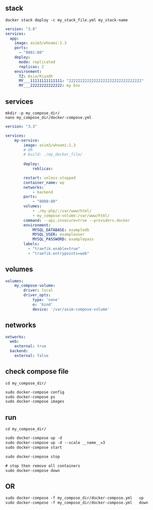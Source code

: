 ## stack
`docker stack deploy -c my_stack_file.yml my_stack-name`
```yml
version: "3.8"
services:
  app:
    image: asim3/whoami:1.3
    ports:
      - "8001:80"
    deploy:
      mode: replicated
      replicas: 2
    environment:
      TZ: Asia/Riyadh
      MY___11111111111111: "22222222222222222222222222222222"
      MY___22222222222222: my Env
```


## services
`mkdir -p my_compose_dir/`     
`nano my_compose_dir/docker-compose.yml`
```yaml
version: "3.3"

services:
    my-service:
        image: asim3/whoami:1.3
        # OR
        # build: ./my_docker_file/
        
        deploy:
            reblicas:

        restart: unless-stopped
        container_name: wp
        networks:
            - backend
        ports:
            - "8000:80"
        volumes:
            - ./my-php/:/var/www/html/
            - my_compose-volume:/var/www/html/
        command: --api.insecure=true --providers.docker
        environment:
            MYSQL_DATABASE: exampledb
            MYSQL_USER: exampleuser
            MYSQL_PASSWORD: examplepass
        labels:
          - "traefik.enable=true"
          - "traefik.entrypoints=web"
```


## volumes 
```yaml
volumes:
    my_compose-volume:
        driver: local
        driver_opts:
            type: 'none'
            o: 'bind'
            device: '/var/asim-compose-volume'
```


## networks 
```yaml
networks:
  web:
    external: true
  backend:
    external: false
```


## check compose file
`cd my_compose_dir/`
```txt
sudo docker-compose config
sudo docker-compose ps
sudo docker-compose images
```


## run
`cd my_compose_dir/`
```txt
sudo docker-compose up -d
sudo docker-compose up -d --scale __name__=3
sudo docker-compose start

sudo docker-compose stop

# stop then remove all containers
sudo docker-compose down
```


## OR 
```txt
sudo docker-compose -f my_compose_dir/docker-compose.yml   up
sudo docker-compose -f my_compose_dir/docker-compose.yml   down
```
